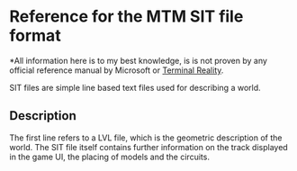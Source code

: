 # Reference for the MTM SIT file format

*All information here is to my best knowledge, is is not proven by any official reference manual by Microsoft or [Terminal Reality](TerminalReality.md).

SIT files are simple line based text files used for describing a world.

## Description

The first line refers to a LVL file, which is the geometric description of the world. The SIT file itself contains further information on the track displayed in the game UI, the placing of models and the circuits.